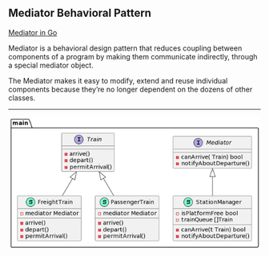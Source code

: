 ## Mediator Behavioral Pattern

[Mediator in Go](https://refactoring.guru/design-patterns/mediator/go/example)

Mediator is a behavioral design pattern that reduces coupling between components of a program by making them communicate indirectly, through a special mediator object.

The Mediator makes it easy to modify, extend and reuse individual components because they’re no longer dependent on the dozens of other classes.

***

![Conceptual Example](https://github.com/muarshad01/Design_Patterns_Go/blob/master/behavioral_design_patterns/bdp_images/mediator.png)
